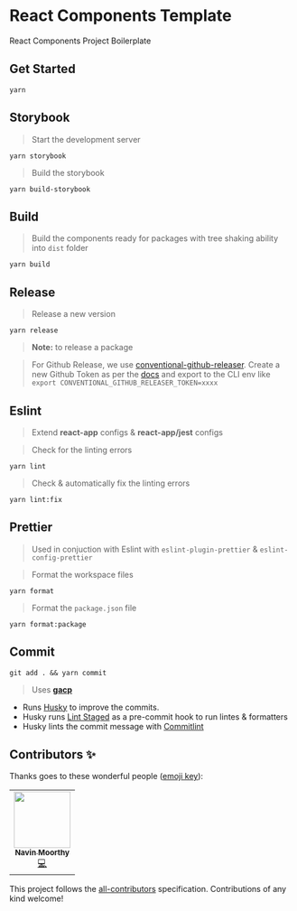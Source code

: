 # React Components Template

React Components Project Boilerplate

## Get Started

`yarn`

## Storybook

> Start the development server

`yarn storybook`

> Build the storybook

`yarn build-storybook`

## Build

> Build the components ready for packages with tree shaking ability into `dist`
> folder

`yarn build`

## Release

> Release a new version

`yarn release`

> **Note:** to release a package

> For Github Release, we use
> [conventional-github-releaser](https://github.com/conventional-changelog/releaser-tools/tree/master/packages/conventional-github-releaser).
> Create a new Github Token as per the
> [docs](https://github.com/conventional-changelog/releaser-tools/tree/master/packages/conventional-github-releaser#setup-token-for-cli)
> and export to the CLI env like
> `export CONVENTIONAL_GITHUB_RELEASER_TOKEN=xxxx`

## Eslint

> Extend **react-app** configs & **react-app/jest** configs

> Check for the linting errors

`yarn lint`

> Check & automatically fix the linting errors

`yarn lint:fix`

## Prettier

> Used in conjuction with Eslint with `eslint-plugin-prettier` &
> `eslint-config-prettier`

> Format the workspace files

`yarn format`

> Format the `package.json` file

`yarn format:package`

## Commit

`git add . && yarn commit`

> Uses **[gacp](https://github.com/vivaxy/gacp#readme)**

- Runs [Husky](https://github.com/typicode/husky) to improve the commits.
- Husky runs [Lint Staged](https://github.com/okonet/lint-staged) as a
  pre-commit hook to run lintes & formatters
- Husky lints the commit message with
  [Commitlint](https://github.com/conventional-changelog/commitlint)

## Contributors ✨

Thanks goes to these wonderful people
([emoji key](https://allcontributors.org/docs/en/emoji-key)):

<!-- ALL-CONTRIBUTORS-LIST:START - Do not remove or modify this section -->
<!-- prettier-ignore-start -->
<!-- markdownlint-disable -->
<table>
  <tr>
    <td align="center"><a href="https://navinmoorthy.me/"><img src="https://avatars.githubusercontent.com/u/39694575?v=4?s=100" width="100px;" alt=""/><br /><sub><b>Navin Moorthy</b></sub></a><br /><a href="https://github.com/navin@timeless.co/react-components-template/commits?author=navin-moorthy" title="Code">💻</a></td>
  </tr>
</table>

<!-- markdownlint-restore -->
<!-- prettier-ignore-end -->

<!-- ALL-CONTRIBUTORS-LIST:END -->

This project follows the
[all-contributors](https://github.com/all-contributors/all-contributors)
specification. Contributions of any kind welcome!
